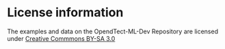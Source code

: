 # License information

The examples and data on the OpendTect-ML-Dev Repository are licensed under [Creative Commmons BY-SA 3.0](https://creativecommons.org/licenses/by-sa/3.0/)
